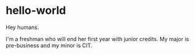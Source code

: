 # hello-world

Hey humans. 

I'm a freshman who will end her first year with junior credits.
My major is pre-business and my minor is CIT.
